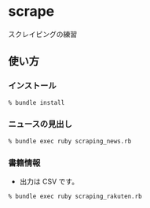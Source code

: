 # scrape
スクレイピングの練習

## 使い方

### インストール

```bash
% bundle install
```

### ニュースの見出し

```bash
% bundle exec ruby scraping_news.rb
```

### 書籍情報

- 出力は CSV です。

```bash
% bundle exec ruby scraping_rakuten.rb
```
